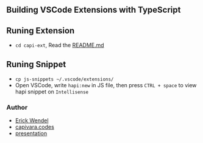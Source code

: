 ## Building VSCode Extensions with TypeScript


## Runing Extension
- `cd capi-ext`, Read the [README.md](/capi-ext/README.md)

## Runing Snippet
- `cp js-snippets ~/.vscode/extensions/`
- Open VSCode, write `hapi:new` in JS file, then press `CTRL + space` to view hapi snippet on `Intellisense`

### Author
 - [Erick Wendel](http://erickwendel.com.br)
 - [capivara.codes](http://capivara.codes)
 - [presentation](http://)
